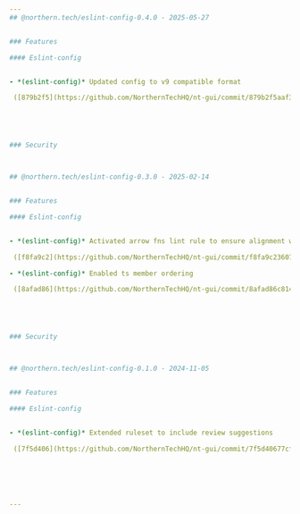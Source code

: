 ```yaml
---
## @northern.tech/eslint-config-0.4.0 - 2025-05-27


### Features

#### Eslint-config


- *(eslint-config)* Updated config to v9 compatible format

 ([879b2f5](https://github.com/NorthernTechHQ/nt-gui/commit/879b2f5aaf34d3335612d3f6a42aeaf5158b2130))  by @mzedel





### Security



## @northern.tech/eslint-config-0.3.0 - 2025-02-14


### Features

#### Eslint-config


- *(eslint-config)* Activated arrow fns lint rule to ensure alignment w/ codebase

 ([f8fa9c2](https://github.com/NorthernTechHQ/nt-gui/commit/f8fa9c236072bfd78bf89ed5a75db5270f93bc8c))  by @mzedel

- *(eslint-config)* Enabled ts member ordering

 ([8afad86](https://github.com/NorthernTechHQ/nt-gui/commit/8afad86c814f8036be806910bb437c81a672a28b))  by @mzedel





### Security



## @northern.tech/eslint-config-0.1.0 - 2024-11-05


### Features

#### Eslint-config


- *(eslint-config)* Extended ruleset to include review suggestions

 ([7f5d406](https://github.com/NorthernTechHQ/nt-gui/commit/7f5d40677cfd2d396f7e84d2171dfa64b36bfed8))  by @mzedel






---
```

